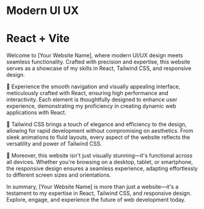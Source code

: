 # Modern UI UX
# React + Vite

Welcome to [Your Website Name], where modern UI/UX design meets seamless functionality. Crafted with precision and expertise, this website serves as a showcase of my skills in React, Tailwind CSS, and responsive design.

🚀 Experience the smooth navigation and visually appealing interface, meticulously crafted with React, ensuring high performance and interactivity. Each element is thoughtfully designed to enhance user experience, demonstrating my proficiency in creating dynamic web applications with React.

💅 Tailwind CSS brings a touch of elegance and efficiency to the design, allowing for rapid development without compromising on aesthetics. From sleek animations to fluid layouts, every aspect of the website reflects the versatility and power of Tailwind CSS.

📱 Moreover, this website isn't just visually stunning—it's functional across all devices. Whether you're browsing on a desktop, tablet, or smartphone, the responsive design ensures a seamless experience, adapting effortlessly to different screen sizes and orientations.

In summary, [Your Website Name] is more than just a website—it's a testament to my expertise in React, Tailwind CSS, and responsive design. Explore, engage, and experience the future of web development today.


